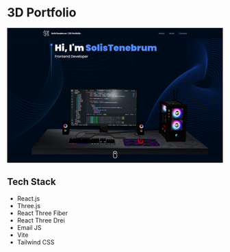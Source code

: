 # 3D Portfolio

![3d-portfolio-preview](./src/assets/3d-portfolio-preview.png)

## Tech Stack

- React.js
- Three.js
- React Three Fiber
- React Three Drei
- Email JS
- Vite
- Tailwind CSS